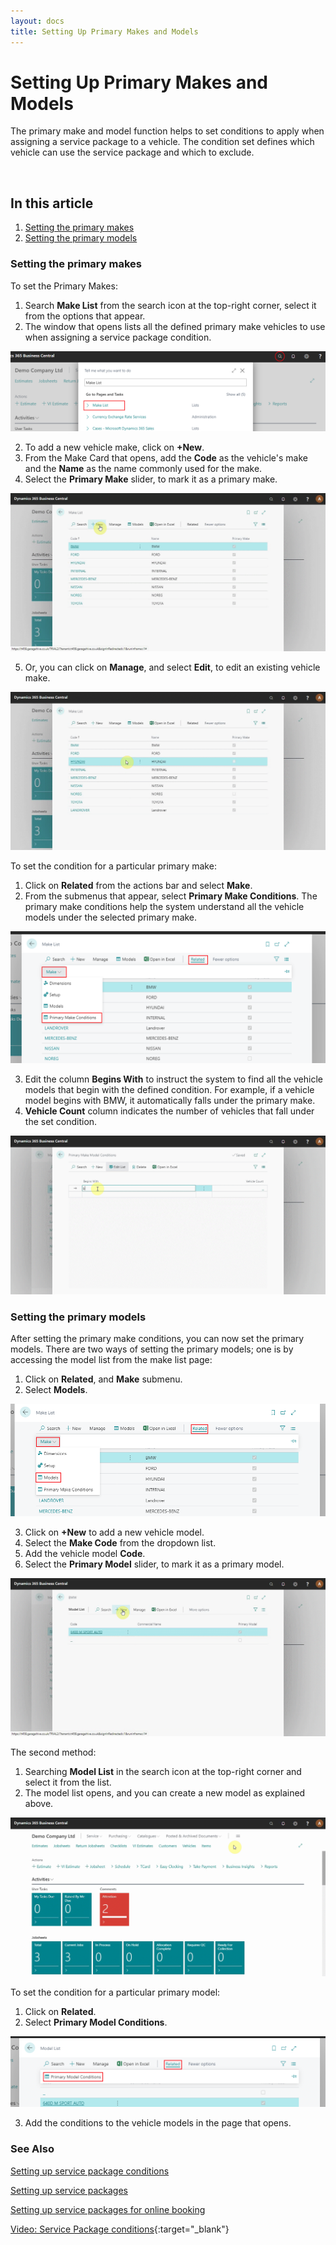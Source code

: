 ```yaml
---
layout: docs
title: Setting Up Primary Makes and Models
---
```


# Setting Up Primary Makes and Models

The primary make and model function helps to set conditions to apply when assigning a service package to a vehicle. The condition set defines which vehicle can use the service package and which to exclude.

<br>

## In this article

1. [Setting the primary makes](#setting-the-primary-makes)
2. [Setting the primary models](setting-the-primary-models)

### Setting the primary makes
To set the Primary Makes:
1. Search **Make List** from the search icon at the top-right corner, select it from the options that appear.
2. The window that opens lists all the defined primary make vehicles to use when assigning a service package condition.

![](media/garagehive-primary-make-and-model1.png)

2. To add a new vehicle make, click on **+New**. 
3. From the Make Card that opens, add the **Code** as the vehicle's make and the **Name** as the name commonly used for the make. 
4. Select the **Primary Make** slider, to mark it as a primary make.

![](media/garagehive-primary-make-and-model2.gif)

5. Or, you can click on **Manage**, and select **Edit**, to edit an existing vehicle make.

![](media/garagehive-primary-make-and-model3.gif)

To set the condition for a particular primary make:
1. Click on **Related** from the actions bar and select **Make**. 
2. From the submenus that appear, select **Primary Make Conditions**. The primary make conditions help the system understand all the vehicle models under the selected primary make.

![](media/garagehive-primary-make-and-model4.png)

3. Edit the column **Begins With** to instruct the system to find all the vehicle models that begin with the defined condition. For example, if a vehicle model begins with BMW, it automatically falls under the primary make. 
4. **Vehicle Count** column indicates the number of vehicles that fall under the set condition.

![](media/garagehive-primary-make-and-model5.gif)

### Setting the primary models
After setting the primary make conditions, you can now set the primary models. There are two ways of setting the primary models; one is by accessing the model list from the make list page:
1. Click on **Related**, and **Make** submenu.
2. Select **Models**.

![](media/garagehive-primary-make-and-model6.png)

3. Click on **+New** to add a new vehicle model. 
4. Select the **Make Code** from the dropdown list.
5. Add the vehicle model **Code**.
6. Select the **Primary Model** slider, to mark it as a primary model.

![](media/garagehive-primary-make-and-model7.gif)

The second method:
1. Searching **Model List** in the search icon at the top-right corner and select it from the list. 
2. The model list opens, and you can create a new model as explained above.

![](media/garagehive-primary-make-and-model8.gif)

To set the condition for a particular primary model:
1. Click on  **Related**. 
2. Select **Primary Model Conditions**.

![](media/garagehive-primary-make-and-model9.png)

3. Add the conditions to the vehicle models in the page that opens.


### **See Also**

[Setting up service package conditions](/docs/service-package-conditions.html) <br>

[Setting up service packages](/docs/garagehive-service-packages.html) <br>

[Setting up service packages for online booking](/docs/garagehive-onlinebooking-service-packages.html) <br>

[Video: Service Package conditions](http://www.youtube.com/watch?v=DDrB5v6kzM0){:target="_blank"} <br>
